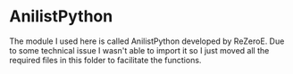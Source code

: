 # AnilistPython

The module I used here is called AnilistPython developed by ReZeroE. Due to some technical issue I wasn't able to import it so I just moved all the required files in this folder to facilitate the functions.
